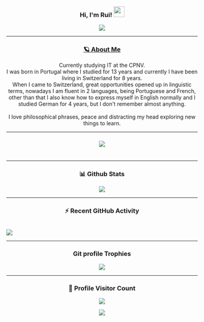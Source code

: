 <h3 align="center">
    Hi, I'm Rui!
    <img src="https://media.giphy.com/media/hvRJCLFzcasrR4ia7z/giphy.gif" width="28">
</h3>

<p align="center">
    <a href="https://github.com/Ruimmp/Ruimmp"><img
            src="https://readme-typing-svg.herokuapp.com?size=24&duration=6000&color=32FEFFFF&center=true&vCenter=true&lines=Welcome+to+my+Github+page;My+name+is+Rui;I'm+studying+IT+at+the+CPNV"></a>
</p>

---

<a href="http://ruimmp.me/"><h3 align="center">🪐 About Me</h3></a>
<p align="center">
    Currently studying IT at the CPNV.<br>
    I was born in Portugal where I studied for 13 years and currently I have been living in Switzerland for 8 years.<br>
    When I came to Switzerland, great opportunities opened up in linguistic terms, nowadays I am fluent in
    2 languages, being Portuguese and French, other than that I also know how to express myself in English normally
    and I studied German for 4 years, but I don't remember almost anything.<br><br>
    I love philosophical phrases, peace and distracting my head exploring new things to learn.
</p>

---
<h3 align="center">
    <img src="https://lanyard.cnrad.dev/api/803658045736878080"> <br/><br/>
</p>

---

<h3 align="center">📊 Github Stats</h3>
<p align="center">
    <img height:"10%"
        src="https://github-readme-streak-stats.herokuapp.com/?user=Ruimmp&theme=algolia&background=FFFFFF00&hide_border=true" />
</p>

---

<h3 align="center">⚡ Recent GitHub Activity</h3>
<br />
<a href="https://github.com/Ruimmp"><img
        src="https://activity-graph.herokuapp.com/graph?username=Ruimmp&custom_title=Ruimmp's%20Contribution%20Graph&theme=react-dark" /></a>
<br />

---

<h3 align="center"> Git profile Trophies</h3>
<p align="center">
    <a href="https://github.com/ryo-ma/github-profile-trophy"><img
            src="https://github-profile-trophy.vercel.app/?username=Ruimmp&layout=compact&theme=algolia" /></a>
</p>

---

<h3 align="center">📍 Profile Visitor Count</h3>
<p align="center">
    <img src="https://profile-counter.glitch.me/Ruimmp/count.svg" />
</p>

<p align="center">
    <img src="https://github.com/Ruimmp/Ruimmp/blob/output/github-contribution-grid-snake.svg" />
</p>
